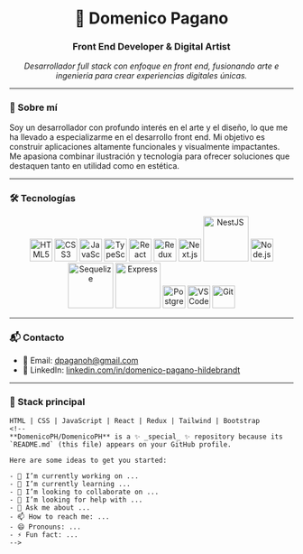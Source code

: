 <h1 align="center">🎨 Domenico Pagano</h1>
<h3 align="center">Front End Developer & Digital Artist</h3>

<p align="center">
  <em>Desarrollador full stack con enfoque en front end, fusionando arte e ingeniería para crear experiencias digitales únicas.</em>
</p>

---

### 🧠 Sobre mí

Soy un desarrollador con profundo interés en el arte y el diseño, lo que me ha llevado a especializarme en el desarrollo front end. Mi objetivo es construir aplicaciones altamente funcionales y visualmente impactantes. Me apasiona combinar ilustración y tecnología para ofrecer soluciones que destaquen tanto en utilidad como en estética.

---

### 🛠️ Tecnologías

<p align="center">
  <img src="https://upload.wikimedia.org/wikipedia/commons/thumb/3/38/HTML5_Badge.svg/600px-HTML5_Badge.svg.png" alt="HTML5" width="40"/>
  <img src="https://cdn4.iconfinder.com/data/icons/social-media-logos-6/512/121-css3-512.png" alt="CSS3" width="40"/>
  <img src="https://upload.wikimedia.org/wikipedia/commons/thumb/9/99/Unofficial_JavaScript_logo_2.svg/1024px-Unofficial_JavaScript_logo_2.svg.png" alt="JavaScript" width="40"/>
  <img src="https://cdn.iconscout.com/icon/free/png-256/free-typescript-icon-svg-png-download-2945272.png?f=webp" alt="TypeScript" width="40"/>
  <img src="https://upload.wikimedia.org/wikipedia/commons/thumb/a/a7/React-icon.svg/2300px-React-icon.svg.png" alt="React" width="40"/>
  <img src="https://www.svgrepo.com/show/303557/redux-logo.svg" alt="Redux" width="40"/>
  <img src="https://img.icons8.com/fluent-systems-filled/200/EBEBEB/nextjs.png" alt="Next.js" width="40"/>
  <img src="https://upload.wikimedia.org/wikipedia/commons/thumb/3/37/NestJS-logo-wordmark.svg/1200px-NestJS-logo-wordmark.svg.png" alt="NestJS" width="80"/>
  <img src="https://cdn.pixabay.com/photo/2015/04/23/17/41/node-js-736399_960_720.png" alt="Node.js" width="40"/>
  <img src="https://www.vectorlogo.zone/logos/sequelizejs/sequelizejs-ar21.svg" alt="Sequelize" width="80"/>
  <img src="https://i.cloudup.com/zfY6lL7eFa-3000x3000.png" alt="Express" width="80"/>
  <img src="https://upload.wikimedia.org/wikipedia/commons/thumb/2/29/Postgresql_elephant.svg/1200px-Postgresql_elephant.svg.png" alt="PostgreSQL" width="40"/>
  <img src="https://img.icons8.com/fluency/48/000000/visual-studio-code-2019.png" alt="VSCode" width="40"/>
  <img src="https://www.vectorlogo.zone/logos/git-scm/git-scm-icon.svg" alt="Git" width="40"/>
</p>

---

### 📬 Contacto

- 📧 Email: [dpaganoh@gmail.com](mailto:dpaganoh@gmail.com)  
- 💼 LinkedIn: [linkedin.com/in/domenico-pagano-hildebrandt](https://www.linkedin.com/in/domenico-pagano-hildebrandt/)

---

### 🎯 Stack principal

```text
HTML | CSS | JavaScript | React | Redux | Tailwind | Bootstrap
<!--
**DomenicoPH/DomenicoPH** is a ✨ _special_ ✨ repository because its `README.md` (this file) appears on your GitHub profile.

Here are some ideas to get you started:

- 🔭 I’m currently working on ...
- 🌱 I’m currently learning ...
- 👯 I’m looking to collaborate on ...
- 🤔 I’m looking for help with ...
- 💬 Ask me about ...
- 📫 How to reach me: ...
- 😄 Pronouns: ...
- ⚡ Fun fact: ...
-->
